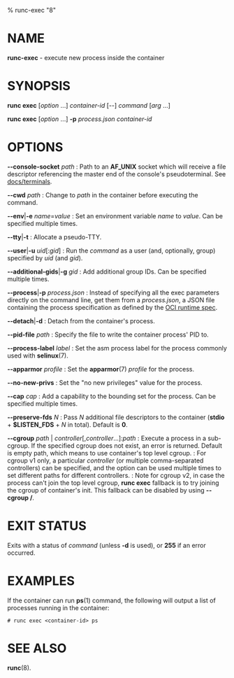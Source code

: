 % runc-exec "8"

# NAME
**runc-exec** - execute new process inside the container

# SYNOPSIS
**runc exec** [_option_ ...] _container-id_ [--] _command_ [_arg_ ...]

**runc exec** [_option_ ...] **-p** _process.json_ _container-id_

# OPTIONS
**--console-socket** _path_
: Path to an **AF_UNIX**  socket which will receive a file descriptor
referencing the master end of the console's pseudoterminal.  See
[docs/terminals](https://github.com/opencontainers/runc/blob/master/docs/terminals.md).

**--cwd** _path_
: Change to _path_ in the container before executing the command.

**--env**|**-e** _name_=_value_
: Set an environment variable _name_ to _value_. Can be specified multiple times.

**--tty**|**-t**
: Allocate a pseudo-TTY.

**--user**|**-u** _uid_[:_gid_]
: Run the _command_ as a user (and, optionally, group) specified by _uid_ (and
_gid_).

**--additional-gids**|**-g** _gid_
: Add additional group IDs. Can be specified multiple times.

**--process**|**-p** _process.json_
: Instead of specifying all the exec parameters directly on the command line,
get them from a _process.json_, a JSON file containing the process
specification as defined by the
[OCI runtime spec](https://github.com/opencontainers/runtime-spec/blob/master/config.md#process).

**--detach**|**-d**
: Detach from the container's process.

**--pid-file** _path_
: Specify the file to write the container process' PID to.

**--process-label** _label_
: Set the asm process label for the process commonly used with **selinux**(7).

**--apparmor** _profile_
: Set the **apparmor**(7) _profile_ for the process.

**--no-new-privs**
: Set the "no new privileges" value for the process.

**--cap** _cap_
: Add a capability to the bounding set for the process. Can be specified
multiple times.

**--preserve-fds** _N_
: Pass _N_ additional file descriptors to the container (**stdio** +
**$LISTEN_FDS** + _N_ in total). Default is **0**.

**--cgroup** _path_ | _controller_[,_controller_...]:_path_
: Execute a process in a sub-cgroup. If the specified cgroup does not exist, an
error is returned. Default is empty path, which means to use container's top
level cgroup.
: For cgroup v1 only, a particular _controller_ (or multiple comma-separated
controllers) can be specified, and the option can be used multiple times to set
different paths for different controllers.
: Note for cgroup v2, in case the process can't join the top level cgroup,
**runc exec** fallback is to try joining the cgroup of container's init.
This fallback can be disabled by using **--cgroup /**.

# EXIT STATUS

Exits with a status of _command_ (unless **-d** is used), or **255** if
an error occurred.

# EXAMPLES
If the container can run **ps**(1) command, the following
will output a list of processes running in the container:

	# runc exec <container-id> ps

# SEE ALSO

**runc**(8).

